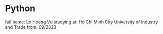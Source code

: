 # Python
full name: Lo Hoang Vu
studying at:  Ho Chi Minh City University of Industry and Trade
from: 09/2023
